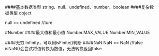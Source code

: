 ####基本数据类型
string、null、undefined、number、boolean
####复杂数据类型
object

null == undefined //ture

#Number
####最大值和最小值
Number.MAX_VALUE
Number.MIN_VALUE

####无穷
Infinity，可以用isFinite()判断
####NaN
NaN == NaN //false
isNaN()会尝试将值转换为数值，无法转换返回false